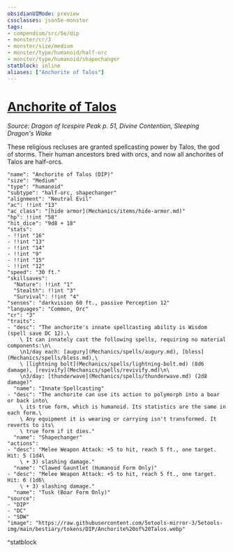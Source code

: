```yaml
---
obsidianUIMode: preview
cssclasses: json5e-monster
tags:
- compendium/src/5e/dip
- monster/cr/3
- monster/size/medium
- monster/type/humanoid/half-orc
- monster/type/humanoid/shapechanger
statblock: inline
aliases: ["Anchorite of Talos"]
---
```

# [Anchorite of Talos](Mechanics\bestiary\humanoid/anchorite-of-talos-dip.md)
*Source: Dragon of Icespire Peak p. 51, Divine Contention, Sleeping Dragon's Wake*  

These religious recluses are granted spellcasting power by Talos, the god of storms. Their human ancestors bred with orcs, and now all anchorites of Talos are half-orcs.

```statblock
"name": "Anchorite of Talos (DIP)"
"size": "Medium"
"type": "humanoid"
"subtype": "half-orc, shapechanger"
"alignment": "Neutral Evil"
"ac": !!int "13"
"ac_class": "[hide armor](Mechanics/items/hide-armor.md)"
"hp": !!int "58"
"hit_dice": "9d8 + 18"
"stats":
- !!int "16"
- !!int "13"
- !!int "14"
- !!int "9"
- !!int "15"
- !!int "12"
"speed": "30 ft."
"skillsaves":
  "Nature": !!int "1"
  "Stealth": !!int "3"
  "Survival": !!int "4"
"senses": "darkvision 60 ft., passive Perception 12"
"languages": "Common, Orc"
"cr": "3"
"traits":
- "desc": "The anchorite's innate spellcasting ability is Wisdom (spell save DC 12).\
    \ It can innately cast the following spells, requiring no material components:\n\
    \n1/day each: [augury](Mechanics/spells/augury.md), [bless](Mechanics/spells/bless.md),\
    \ [lightning bolt](Mechanics/spells/lightning-bolt.md) (8d6 damage), [revivify](Mechanics/spells/revivify.md)\n\
    \n3/day: [thunderwave](Mechanics/spells/thunderwave.md) (2d8 damage)"
  "name": "Innate Spellcasting"
- "desc": "The anchorite can use its action to polymorph into a boar or back into\
    \ its true form, which is humanoid. Its statistics are the same in each form.\
    \ Any equipment it is wearing or carrying isn't transformed. It reverts to its\
    \ true form if it dies."
  "name": "Shapechanger"
"actions":
- "desc": "Melee Weapon Attack: +5 to hit, reach 5 ft., one target. Hit: 5 (1d4\
    \ + 3) slashing damage."
  "name": "Clawed Gauntlet (Humanoid Form Only)"
- "desc": "Melee Weapon Attack: +5 to hit, reach 5 ft., one target. Hit: 6 (1d6\
    \ + 3) slashing damage."
  "name": "Tusk (Boar Form Only)"
"source":
- "DIP"
- "DC"
- "SDW"
"image": "https://raw.githubusercontent.com/5etools-mirror-3/5etools-img/main/bestiary/tokens/DIP/Anchorite%20of%20Talos.webp"
```
^statblock